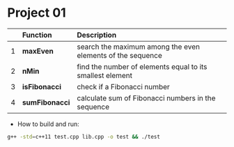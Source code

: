 # Project 01

||Function|Description|
| :---: | :--- | :--- |
|1|**maxEven**|search the maximum among the even elements of the sequence|
|2|**nMin**|find the number of elements equal to its smallest element|
|3|**isFibonacci**|check if a Fibonacci number|
|4|**sumFibonacci**|calculate sum of Fibonacci numbers in the sequence|
+ How to build and run:
```sh
g++ -std=c++11 test.cpp lib.cpp -o test && ./test
```
